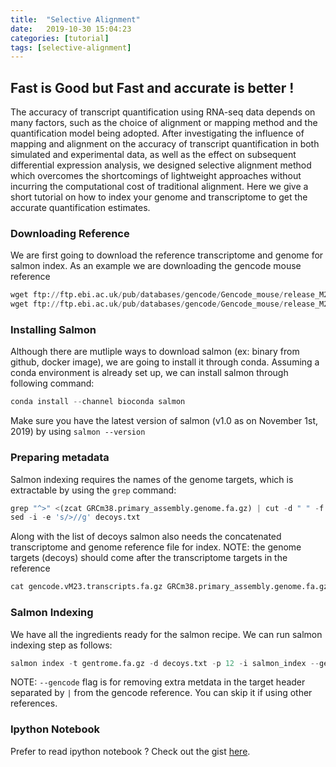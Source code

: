```yaml
---
title:  "Selective Alignment"
date:   2019-10-30 15:04:23
categories: [tutorial]
tags: [selective-alignment]
---
```


## Fast is Good but Fast and accurate is better !

The accuracy of transcript quantification using RNA-seq data depends on many factors, such as the choice of alignment or mapping method and the quantification model being adopted. After investigating the influence of mapping and alignment on the accuracy of transcript quantification in both simulated and experimental data, as well as the effect on subsequent differential expression analysis, we designed selective alignment method which overcomes the shortcomings of lightweight approaches without incurring the computational cost of traditional alignment. Here we give a short tutorial on how to index your genome and transcriptome to get the accurate quantification estimates.

### Downloading Reference

We are first going to download the reference transcriptome and genome for salmon index. As an example we are downloading the gencode mouse reference

```python
wget ftp://ftp.ebi.ac.uk/pub/databases/gencode/Gencode_mouse/release_M23/gencode.vM23.transcripts.fa.gz
wget ftp://ftp.ebi.ac.uk/pub/databases/gencode/Gencode_mouse/release_M23/GRCm38.primary_assembly.genome.fa.gz
```

### Installing Salmon

Although there are mutliple ways to download salmon (ex: binary from github, docker image), we are going to install it through conda. Assuming a conda environment is already set up, we can install salmon through following command:

```python
conda install --channel bioconda salmon
```

Make sure you have the latest version of salmon (v1.0 as on November 1st, 2019) by using `salmon --version`

### Preparing metadata

Salmon indexing requires the names of the genome targets, which is extractable by using the `grep` command:

```python
grep "^>" <(zcat GRCm38.primary_assembly.genome.fa.gz) | cut -d " " -f 1 > decoys.txt
sed -i -e 's/>//g' decoys.txt
```

Along with the list of decoys salmon also needs the concatenated transcriptome and genome reference file for index.
NOTE: the genome targets (decoys) should come after the transcriptome targets in the reference

```python
cat gencode.vM23.transcripts.fa.gz GRCm38.primary_assembly.genome.fa.gz > gentrome.fa.gz
```

### Salmon Indexing

We have all the ingredients ready for the salmon recipe. We can run salmon indexing step as follows:

```python
salmon index -t gentrome.fa.gz -d decoys.txt -p 12 -i salmon_index --gencode
```

NOTE: `--gencode` flag is for removing extra metdata in the target header separated by `|` from the gencode reference. You can skip it if using other references.

### Ipython Notebook
Prefer to read ipython notebook ?
Check out the gist [here](https://gist.github.com/k3yavi/a486647c35158a8296cec543ed9b526f).
